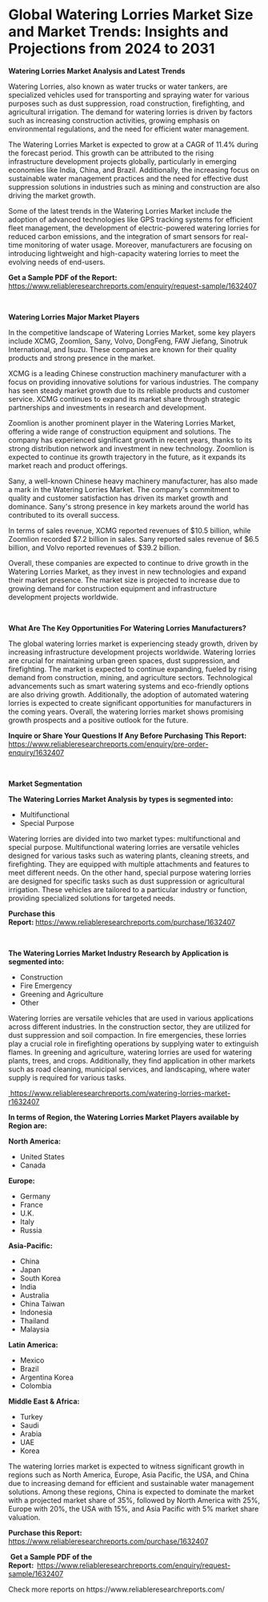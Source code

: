 <p><h1>Global Watering Lorries Market Size and Market Trends: Insights and Projections from 2024 to 2031</h1></p><p><strong>Watering Lorries Market Analysis and Latest Trends</strong></p>
<p><p>Watering Lorries, also known as water trucks or water tankers, are specialized vehicles used for transporting and spraying water for various purposes such as dust suppression, road construction, firefighting, and agricultural irrigation. The demand for watering lorries is driven by factors such as increasing construction activities, growing emphasis on environmental regulations, and the need for efficient water management.</p><p>The Watering Lorries Market is expected to grow at a CAGR of 11.4% during the forecast period. This growth can be attributed to the rising infrastructure development projects globally, particularly in emerging economies like India, China, and Brazil. Additionally, the increasing focus on sustainable water management practices and the need for effective dust suppression solutions in industries such as mining and construction are also driving the market growth.</p><p>Some of the latest trends in the Watering Lorries Market include the adoption of advanced technologies like GPS tracking systems for efficient fleet management, the development of electric-powered watering lorries for reduced carbon emissions, and the integration of smart sensors for real-time monitoring of water usage. Moreover, manufacturers are focusing on introducing lightweight and high-capacity watering lorries to meet the evolving needs of end-users.</p></p>
<p><strong>Get a Sample PDF of the Report:&nbsp;</strong> <a href="https://www.reliableresearchreports.com/enquiry/request-sample/1632407">https://www.reliableresearchreports.com/enquiry/request-sample/1632407</a></p>
<p>&nbsp;</p>
<p><strong>Watering Lorries Major Market Players</strong></p>
<p><p>In the competitive landscape of Watering Lorries Market, some key players include XCMG, Zoomlion, Sany, Volvo, DongFeng, FAW Jiefang, Sinotruk International, and Isuzu. These companies are known for their quality products and strong presence in the market.</p><p>XCMG is a leading Chinese construction machinery manufacturer with a focus on providing innovative solutions for various industries. The company has seen steady market growth due to its reliable products and customer service. XCMG continues to expand its market share through strategic partnerships and investments in research and development.</p><p>Zoomlion is another prominent player in the Watering Lorries Market, offering a wide range of construction equipment and solutions. The company has experienced significant growth in recent years, thanks to its strong distribution network and investment in new technology. Zoomlion is expected to continue its growth trajectory in the future, as it expands its market reach and product offerings.</p><p>Sany, a well-known Chinese heavy machinery manufacturer, has also made a mark in the Watering Lorries Market. The company's commitment to quality and customer satisfaction has driven its market growth and dominance. Sany's strong presence in key markets around the world has contributed to its overall success.</p><p>In terms of sales revenue, XCMG reported revenues of $10.5 billion, while Zoomlion recorded $7.2 billion in sales. Sany reported sales revenue of $6.5 billion, and Volvo reported revenues of $39.2 billion.</p><p>Overall, these companies are expected to continue to drive growth in the Watering Lorries Market, as they invest in new technologies and expand their market presence. The market size is projected to increase due to growing demand for construction equipment and infrastructure development projects worldwide.</p></p>
<p>&nbsp;</p>
<p><strong>What Are The Key Opportunities For Watering Lorries Manufacturers?</strong></p>
<p><p>The global watering lorries market is experiencing steady growth, driven by increasing infrastructure development projects worldwide. Watering lorries are crucial for maintaining urban green spaces, dust suppression, and firefighting. The market is expected to continue expanding, fueled by rising demand from construction, mining, and agriculture sectors. Technological advancements such as smart watering systems and eco-friendly options are also driving growth. Additionally, the adoption of automated watering lorries is expected to create significant opportunities for manufacturers in the coming years. Overall, the watering lorries market shows promising growth prospects and a positive outlook for the future.</p></p>
<p><strong>Inquire or Share Your Questions If Any Before Purchasing This Report:</strong> <a href="https://www.reliableresearchreports.com/enquiry/pre-order-enquiry/1632407">https://www.reliableresearchreports.com/enquiry/pre-order-enquiry/1632407</a></p>
<p>&nbsp;</p>
<p><strong>Market Segmentation</strong></p>
<p><strong>The Watering Lorries Market Analysis by types is segmented into:</strong></p>
<p><ul><li>Multifunctional</li><li>Special Purpose</li></ul></p>
<p><p>Watering lorries are divided into two market types: multifunctional and special purpose. Multifunctional watering lorries are versatile vehicles designed for various tasks such as watering plants, cleaning streets, and firefighting. They are equipped with multiple attachments and features to meet different needs. On the other hand, special purpose watering lorries are designed for specific tasks such as dust suppression or agricultural irrigation. These vehicles are tailored to a particular industry or function, providing specialized solutions for targeted needs.</p></p>
<p><strong>Purchase this Report:&nbsp;</strong><a href="https://www.reliableresearchreports.com/purchase/1632407">https://www.reliableresearchreports.com/purchase/1632407</a></p>
<p>&nbsp;</p>
<p><strong>The Watering Lorries Market Industry Research by Application is segmented into:</strong></p>
<p><ul><li>Construction</li><li>Fire Emergency</li><li>Greening and Agriculture</li><li>Other</li></ul></p>
<p><p>Watering lorries are versatile vehicles that are used in various applications across different industries. In the construction sector, they are utilized for dust suppression and soil compaction. In fire emergencies, these lorries play a crucial role in firefighting operations by supplying water to extinguish flames. In greening and agriculture, watering lorries are used for watering plants, trees, and crops. Additionally, they find application in other markets such as road cleaning, municipal services, and landscaping, where water supply is required for various tasks.</p></p>
<p><a href="https://www.reliableresearchreports.com/watering-lorries-market-r1632407">&nbsp;https://www.reliableresearchreports.com/watering-lorries-market-r1632407</a></p>
<p><strong>In terms of Region, the Watering Lorries Market Players available by Region are:</strong></p>
<p>
    <p> <strong> North America: </strong>
        <ul>
            <li>United States</li>
            <li>Canada</li>
        </ul>
        </p> 
    <p> <strong> Europe: </strong>
        <ul>
            <li>Germany</li>
            <li>France</li>
            <li>U.K.</li>
            <li>Italy</li>
            <li>Russia</li>
        </ul>
        </p> 
    <p> <strong> Asia-Pacific: </strong>
        <ul>
            <li>China</li>
            <li>Japan</li>
            <li>South Korea</li>
            <li>India</li>
            <li>Australia</li>
            <li>China Taiwan</li>
            <li>Indonesia</li>
            <li>Thailand</li>
            <li>Malaysia</li>
        </ul>
        </p> 
    <p> <strong> Latin America: </strong>
        <ul>
            <li>Mexico</li>
            <li>Brazil</li>
            <li>Argentina Korea</li>
            <li>Colombia</li>
        </ul>
        </p> 
    <p> <strong> Middle East & Africa: </strong>
        <ul>
            <li>Turkey</li>
            <li>Saudi</li>
            <li>Arabia</li>
            <li>UAE</li>
            <li>Korea</li>
        </ul>
    </p>
    </p>
<p><p>The watering lorries market is expected to witness significant growth in regions such as North America, Europe, Asia Pacific, the USA, and China due to increasing demand for efficient and sustainable water management solutions. Among these regions, China is expected to dominate the market with a projected market share of 35%, followed by North America with 25%, Europe with 20%, the USA with 15%, and Asia Pacific with 5% market share valuation.</p></p>
<p><strong>Purchase this Report: </strong><a href="https://www.reliableresearchreports.com/purchase/1632407">https://www.reliableresearchreports.com/purchase/1632407</a></p>
<p>&nbsp;<strong>Get a Sample PDF of the Report:&nbsp;&nbsp;</strong><a href="https://www.reliableresearchreports.com/enquiry/request-sample/1632407">https://www.reliableresearchreports.com/enquiry/request-sample/1632407</a></p>
<p><strong></strong></p>
<p>Check more reports on https://www.reliableresearchreports.com/</p>